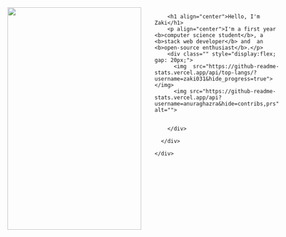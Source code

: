 <div class="container" style="display:flex;">
    <img src="https://camo.githubusercontent.com/dbea65544498497c864322bd2a26ea6f75fd16abf3e86fcf708d8b105cf9e9a6/68747470733a2f2f692e70696e696d672e636f6d2f353634782f34312f32612f30622f34313261306263326663643966663836316439393166636132336465386337352e6a7067" width="300" height="500"> 
      <div style="margin-left: 30px;">

        <h1 align="center">Hello, I'm Zaki</h1>
        <p align="center">I'm a first year  <b>computer science student</b>, a <b>stack web developer</b> and  an <b>open-source enthusiast</b>.</p>
        <div class="" style="display:flex; gap: 20px;">
          <img  src="https://github-readme-stats.vercel.app/api/top-langs/?username=zaki031&hide_progress=true"></img>
          <img src="https://github-readme-stats.vercel.app/api?username=anuraghazra&hide=contribs,prs" alt="">

        
        </div>

      </div>
 
    </div>
    
